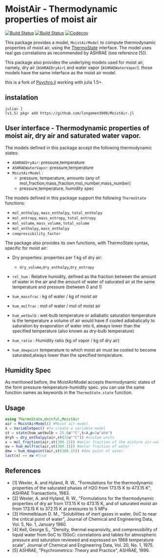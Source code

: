 # MoistAir - Thermodynamic properties of moist air

[![Build Status](https://github.com/longemen3000/MoistAir.jl/workflows/CI/badge.svg)](https://github.com/longemen3000/MoistAir.jl/actions)
[![Build Status](https://travis-ci.com/longemen3000/MoistAir.jl.svg?branch=master)](https://travis-ci.com/longemen3000/MoistAir.jl)
[![Codecov](https://codecov.io/gh/longemen3000/MoistAir.jl/branch/master/graph/badge.svg)](https://codecov.io/gh/longemen3000/MoistAir.jl)

This package provides a model, `MoistAirModel` to compute thermodynamic properties of moist air, using the [ThermoState](https://github.com/longemen3000/ThermoState.jl) interface. The model uses real gas correlations as recommended by ASHRAE (see reference [5]). 

This package also provides the underlying models used for moist air, namely, dry air (`ASHRAEDryAir`) and water vapor (`ASHRAEWaterVapor`). those models have the same interface as the moist air model.

this is a fork of [Psychro.jl](https://github.com/pjabardo/Psychro.jl/) working with julia 1.5+.

## instalation

```julia-repl
julia> ]
(v1.5) pkg> add https://github.com/longemen3000/MoistAir.jl
```
## User interface - Thermodynamic properties of moist air, dry air and saturated water vapor.

The models defined in this package accept the following thermodynamic states:
- `ASHRAEDryAir`: pressure,temperature
- `ASHRAEWaterVapor`: pressure,temperature
- `MoistAirModel` : 
    - pressure, temperature, amounts (any of mol_fraction,mass_fraction,mol_number,mass_number)
    - pressure,temperature, humidity spec


The models defined in this package support the following `ThermoState` functions:

- `mol_enthalpy`, `mass_enthalpy`, `total_enthalpy` 
- `mol_entropy`, `mass_entropy`, `total_entropy` 
- `mol_volume`, `mass_volume`, `total_volume`
- `mol_enthalpy`, `mass_enthalpy`
- `compressibility_factor`

The package also provides its own functions, with ThermoState syntax, specific for moist air:

- Dry properties: properties per 1 kg of dry air:
    - `dry_volume`,`dry_enthalpy`,`dry_entropy`

- `rel_hum` : Relative humidity, defined as the fraction between the amount of water in the air and the amount of water of saturated air at the same temperature and pressure (between 0 and 1)

- `hum_massfrac` : kg of water / kg of moist air

- `hum_molfrac` : mol of water / mol of moist air

- `hum_wetbulb` : wet-bulb temperature or adiabatic saturation temperature is the temperature a volume of air would have if cooled adiabatically to saturation by evaporation of water into it, always lower than the specified temperature (also known as dry-bulb temperature)

- `hum_ratio` : Humidity ratio (kg of vapor / kg of dry air)

- `hum_dewpoint`  temperature to which moist air must be cooled to become saturated,always lower than the specified temperature.
## Humidity Spec

As mentioned before, the MoistAirModel accepts thermodynamic states of the form pressure-temperature-humidity spec. you can use the same function names as keywords in the `ThermoState.state` function.

## Usage

```julia
using ThermoState,Unitful,MoistAir
air = MoistAirModel() #Moist air model
λ = VariableSpec() #to create a variable model
st = state(hum_wetbulb = 25.0u"°C",t=λ,p=1u"atm")
dryh = dry_enthalpy(air,st(32u"°C")) #custom units
x = mol_fraction(air,st(300.15)) #molar fraction of the mixture air-water
xw = hum_molfrac(air,st(300.15)) #molar fraction of water
dew = hum_dewpoint(air,st(300.15)) #dew point of water
last(x) == xw #true
```

## References

 * [1] Wexler, A. and Hyland, R. W., "Formulations for the thermodynamic properties of the saturated phases of H2O from 173.15 K to 473.15 K", ASHRAE Transactions, 1983.
 * [2] Wexler, A. and Hyland, R. W., "Formulations for the thermodynamic properties of dry air from 173.15 K to 473.15 K, and of saturated moist air from 173.15 K to 372.15 K at pressures to 5 MPa
 * [3] Himmelblaum D. M., "Solubilities of inert gases in water, 0oC to near the critical point of water", Journal of Chemical and Engineering Data, Vol. 5, No. 1, January 1960.
 * [4] Kell, George S., "Density, thermal expansivity, and compressibility of liquid water from 0oC to 150oC: correlations and tables for atmospheric pressure and saturation reviewed and expressed on 1968 temperature scale", Journal of Chemical and Engineering Data, Vol. 20, No. 1, 1975.
 * [5] ASHRAE, "Psychrometrics: Theory and Practice", ASHRAE, 1996.
